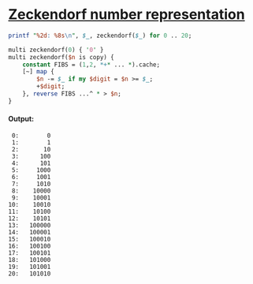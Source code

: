 [1]: https://rosettacode.org/wiki/Zeckendorf_number_representation

# [Zeckendorf number representation][1]



```perl
printf "%2d: %8s\n", $_, zeckendorf($_) for 0 .. 20;

multi zeckendorf(0) { '0' }
multi zeckendorf($n is copy) {
    constant FIBS = (1,2, *+* ... *).cache;
    [~] map {
        $n -= $_ if my $digit = $n >= $_;
        +$digit;
    }, reverse FIBS ...^ * > $n;
}
```

#### Output:
```
 0:        0
 1:        1
 2:       10
 3:      100
 4:      101
 5:     1000
 6:     1001
 7:     1010
 8:    10000
 9:    10001
10:    10010
11:    10100
12:    10101
13:   100000
14:   100001
15:   100010
16:   100100
17:   100101
18:   101000
19:   101001
20:   101010
```
